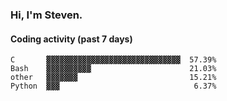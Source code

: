 ### Hi, I'm Steven.

#### Coding activity (past 7 days)
```
C       ▓▓▓▓▓▓▓▓▓▓▓▓▓▓▓▓▓▓▓▓▓▓▓▓▓▓▓▓▓▓  57.39%
Bash    ▓▓▓▓▓▓▓▓▓▓                      21.03%
other   ▓▓▓▓▓▓▓                         15.21%
Python  ▓▓▓                              6.37%
```
